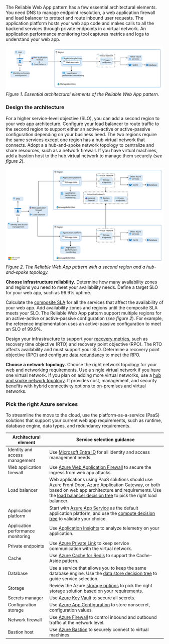 The Reliable Web App pattern has a few essential architectural elements. You need DNS to manage endpoint resolution, a web application firewall and load balancer to protect and route inbound user requests. The application platform hosts your web app code and makes calls to all the backend services through private endpoints in a virtual network. An application performance monitoring tool captures metrics and logs to understand your web app.

[![Diagram showing the Essential architectural elements of the Reliable Web App pattern.](../../../_images/reliable-web-app-architecture.svg)](../../../_images/reliable-web-app-architecture.svg#lightbox)
*Figure 1. Essential architectural elements of the Reliable Web App pattern.*

### Design the architecture

 For a higher service-level objective (SLO), you can add a second region to your web app architecture. Configure your load balancer to route traffic to the second region to support either an active-active or active-passive configuration depending on your business need. The two regions require the same services except one region has a hub virtual network that connects. Adopt a a hub-and-spoke network topology to centralize and share resources, such as a network firewall. If you have virtual machines, add a bastion host to the hub virtual network to manage them securely (*see figure 2*).

[![Diagram showing the aReliable Web App pattern with a second region and a hub-and-spoke topology.](../../../_images/reliable-web-app-architecture-plus-optional.svg)](../../../_images/reliable-web-app-architecture-plus-optional.svg#lightbox) *Figure 2. The Reliable Web App pattern with a second region and a hub-and-spoke topology.*

**Choose infrastructure reliability.** Determine how many availability zones and regions you need to meet your availability needs. Define a target SLO for your web app, such as 99.9% uptime.

Calculate the [composite SLA](/azure/well-architected/reliability/metrics#slos-and-slas) for all the services that affect the availability of your web app. Add availability zones and regions until the composite SLA meets your SLO. The Reliable Web App pattern support multiple regions for an active-active or active-passive configuration (*see figure 2*). For example, the reference implementation uses an active-passive configuration to meet an SLO of 99.9%.

Design your infrastructure to support your [recovery metrics](/azure/well-architected/reliability/metrics#recovery-metrics), such as recovery time objective (RTO) and recovery point objective (RPO). The RTO affects availability and must support your SLO. Determine a recovery point objective (RPO) and configure [data redundancy](/azure/well-architected/reliability/redundancy#data-resources) to meet the RPO.

**Choose a network topology.** Choose the right network topology for your web and networking requirements. Use a single virtual network if you have one virtual network. If you plan on adding more virtual networks, use a [hub and spoke network topology](/azure/cloud-adoption-framework/ready/azure-best-practices/hub-spoke-network-topology). It provides cost, management, and security benefits with hybrid connectivity options to on-premises and virtual networks.

### Pick the right Azure services

To streamline the move to the cloud, use the platform-as-a-service (PaaS) solutions that support your current web app requirements, such as runtime, database engine, data types, and redundancy requirements.

| Architectural element | Service selection guidance |
| --- | --- |
| Identity and access management | Use [Microsoft Entra ID](/entra/identity/enterprise-apps/migration-resources) for all identity and access management needs. |
| Web application firewall | Use [Azure Web Application Firewall](/azure/web-application-firewall/overview) to secure the ingress from web app attacks. |
| Load balancer | Web applications using PaaS solutions should use Azure Front Door, Azure Application Gateway, or both based on web app architecture and requirements. Use the [load balancer decision tree](/azure/architecture/guide/technology-choices/load-balancing-overview#decision-tree-for-load-balancing-in-azure) to pick the right load balancer. |
| Application platform | Start with [Azure App Service](/azure/app-service/overview) as the default application platform, and use the [compute decision tree](/azure/architecture/guide/technology-choices/compute-decision-tree) to validate your choice. |
| Application performance monitoring | Use [Application Insights](/azure/azure-monitor/app/app-insights-overview) to analyze telemetry on your application. |
| Private endpoints | Use [Azure Private Link](/azure/private-link/private-link-overview) to keep service communication with the virtual network. |
| Cache | Use [Azure Cache for Redis](/azure/azure-cache-for-redis/cache-overview) to support the Cache-Aside pattern. |
| Database | Use a service that allows you to keep the same database engine. Use the [data store decision tree](/azure/architecture/guide/technology-choices/data-store-decision-tree) to guide service selection. |
| Storage | Review the Azure [storage options](/azure/architecture/guide/technology-choices/storage-options) to pick the right storage solution based on your requirements. |
| Secrets manager | Use [Azure Key Vault](/azure/key-vault/general/overview) to secure all secrets. |
| Configuration storage | Use [Azure App Configuration](/azure/azure-app-configuration/overview) to store nonsecret, configuration values. |
| Network firewall | Use [Azure Firewall](/azure/firewall/overview) to control inbound and outbound traffic at the network level. |
| Bastion host | Use [Azure Bastion](/azure/bastion/bastion-overview) to securely connect to virtual machines. |
